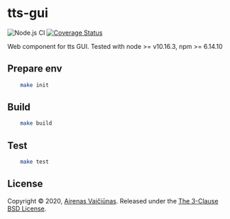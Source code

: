 # tts-gui

![Node.js CI](https://github.com/airenas/tts-gui/workflows/Node.js%20CI/badge.svg) [![Coverage Status](https://coveralls.io/repos/github/airenas/tts-gui/badge.svg)](https://coveralls.io/github/airenas/tts-gui)


Web component for tts GUI. Tested with node >= v10.16.3, npm >= 6.14.10

## Prepare env

```bash
    make init
```

## Build

```bash
    make build
```

## Test

```bash
    make test
```

## License

Copyright © 2020, [Airenas Vaičiūnas](https://github.com/airenas).
Released under the [The 3-Clause BSD License](LICENSE).
